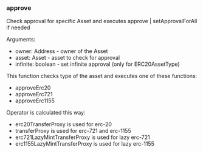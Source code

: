 ### approve

Check approval for specific Asset and executes approve | setApprovalForAll if needed

Arguments:

- owner: Address - owner of the Asset
- asset: Asset - asset to check for approval
- infinite: boolean - set infinite approval (only for ERC20AssetType)

This function checks type of the asset and executes one of these functions:

- approveErc20
- approveErc721
- approveErc1155

Operator is calculated this way:

- erc20TransferProxy is used for erc-20
- transferProxy is used for erc-721 and erc-1155
- erc721LazyMintTransferProxy is used for lazy erc-721
- erc1155LazyMintTransferProxy is used for lazy erc-1155
